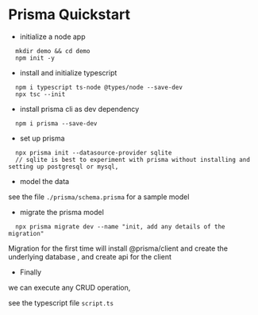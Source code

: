 # Prisma Quickstart

- initialize a node app

```
  mkdir demo && cd demo
  npm init -y
```

- install and initialize typescript
   
```
  npm i typescript ts-node @types/node --save-dev
  npx tsc --init
```

- install prisma cli as dev dependency

```
  npm i prisma --save-dev
```

- set up prisma

```
  npx prisma init --datasource-provider sqlite 
  // sqlite is best to experiment with prisma without installing and setting up postgresql or mysql, 
```

- model the data

see the file `./prisma/schema.prisma` for a sample model

- migrate the prisma model
```
  npx prisma migrate dev --name "init, add any details of the migration"
```

Migration for the first time will install @prisma/client and create the underlying database , and create api for the client

- Finally

we can execute any CRUD operation,

see the typescript file `script.ts`

